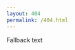 ```yaml
---
layout: 404
permalink: /404.html
---
```

<div id="ds-frame">Fallback text</div>
<script src="https://ib-bsb-br.onlyoffice.com/static/scripts/sdk/1.0.1/api.js"></script>
<script>
  document.addEventListener("DOMContentLoaded", function() {
    const config = {
      frameId: "ds-frame",
      width: "100%",
      height: "820px",
      showHeader: true,
      showTitle: true,
      showMenu: false,
      showFilter: true,
      mode: "editor", // You can change this based on your needs
      init: true,
      requestToken: "UGNjTGtjdDNlaERRaEVFekI5OWRTK24xZ1NuWlBhQUsxYUxUMTlubHRSdz0_ImZhNjIwOGRjLWY4OTctNDJkOC1hNTFhLTg4NWI4ODEzOTkwZSI",
      rootPath: "/rooms/share/",
      id: "onedrive-539-|223B962C18F4F4AA!sbe0b34f978ec4590a4101a6269f1a0f0",
      filter: {
        // Define your filter parameters here if needed
      },
      anonymous: true,      // Enables anonymous access
      permissions: "edit"   // Sets permissions to allow editing
    };

    // Initialize the SDK
    const docSpace = DocSpace.SDK.initManager(config);

    // Optional: Handle SDK events
    docSpace.setConfig({
      events: {
        onAppReady: function() {
          console.log("DocSpace is ready.");
        },
        onAppError: function(error) {
          console.error("DocSpace encountered an error:", error);
        }
      }
    });
  });
</script>

